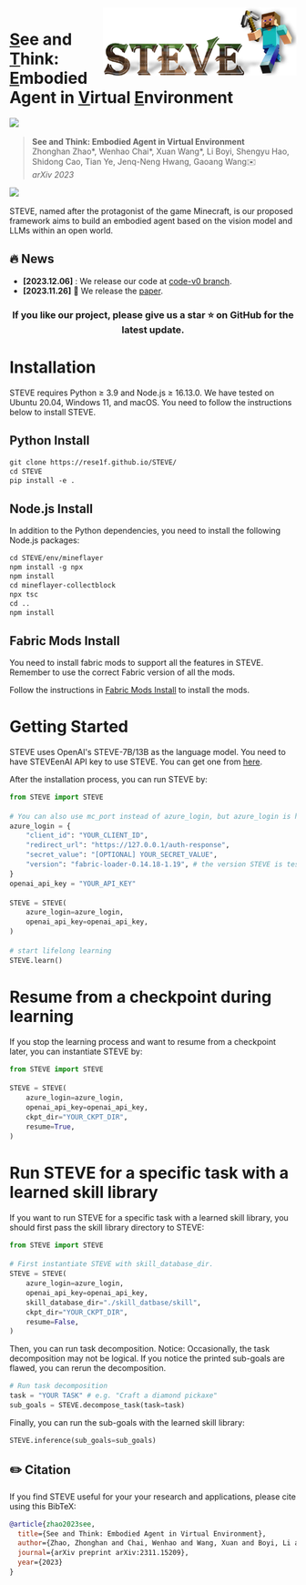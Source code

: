 <img src="asset/logo.png" height="120px" align="right">

# <ins>S</ins>ee and <ins>T</ins>hink: <ins>E</ins>mbodied Agent in <ins>V</ins>irtual <ins>E</ins>nvironment

[![](http://img.shields.io/badge/cs.CV-arXiv%3A2311.15209-B31B1B.svg)](https://arxiv.org/abs/2311.15209)

> **See and Think: Embodied Agent in Virtual Environment**  
> Zhonghan Zhao*, Wenhao Chai*, Xuan Wang*, Li Boyi, Shengyu Hao, Shidong Cao, Tian Ye, Jenq-Neng Hwang, Gaoang Wang✉️   
> _arXiv 2023_  

[![](https://img.youtube.com/vi/WGP99R5UXq0/0.jpg)](https://www.youtube.com/embed/WGP99R5UXq0?si=i2LVxm3Mlw1F5WTZ)

STEVE, named after the protagonist of the game Minecraft, is our proposed framework aims to build an embodied agent based on the vision model and LLMs within an open world.

## :fire: News
* **[2023.12.06]** : We release our code at [code-v0 branch](https://github.com/rese1f/STEVE/tree/code-v0).
* **[2023.11.26]** :page_with_curl: We release the [paper](https://arxiv.org/abs/2311.15209).

<h3 align="center"> If you like our project, please give us a star ⭐ on GitHub for the latest update.</h3>

# Installation
STEVE requires Python ≥ 3.9 and Node.js ≥ 16.13.0. We have tested on Ubuntu 20.04, Windows 11, and macOS. You need to follow the instructions below to install STEVE.

## Python Install
```
git clone https://rese1f.github.io/STEVE/
cd STEVE
pip install -e .
```

## Node.js Install
In addition to the Python dependencies, you need to install the following Node.js packages:
```
cd STEVE/env/mineflayer
npm install -g npx
npm install
cd mineflayer-collectblock
npx tsc
cd ..
npm install
```

## Fabric Mods Install

You need to install fabric mods to support all the features in STEVE. Remember to use the correct Fabric version of all the mods. 

Follow the instructions in [Fabric Mods Install](installation/fabric_mods_install.md) to install the mods.

# Getting Started
STEVE uses OpenAI's STEVE-7B/13B as the language model. You need to have STEVEenAI API key to use STEVE. You can get one from [here](https://platform.openai.com/account/api-keys).

After the installation process, you can run STEVE by:
```python
from STEVE import STEVE

# You can also use mc_port instead of azure_login, but azure_login is highly recommended
azure_login = {
    "client_id": "YOUR_CLIENT_ID",
    "redirect_url": "https://127.0.0.1/auth-response",
    "secret_value": "[OPTIONAL] YOUR_SECRET_VALUE",
    "version": "fabric-loader-0.14.18-1.19", # the version STEVE is tested on
}
openai_api_key = "YOUR_API_KEY"

STEVE = STEVE(
    azure_login=azure_login,
    openai_api_key=openai_api_key,
)

# start lifelong learning
STEVE.learn()
```
# Resume from a checkpoint during learning

If you stop the learning process and want to resume from a checkpoint later, you can instantiate STEVE by:
```python
from STEVE import STEVE

STEVE = STEVE(
    azure_login=azure_login,
    openai_api_key=openai_api_key,
    ckpt_dir="YOUR_CKPT_DIR",
    resume=True,
)
```

# Run STEVE for a specific task with a learned skill library

If you want to run STEVE for a specific task with a learned skill library, you should first pass the skill library directory to STEVE:
```python
from STEVE import STEVE

# First instantiate STEVE with skill_database_dir.
STEVE = STEVE(
    azure_login=azure_login,
    openai_api_key=openai_api_key,
    skill_database_dir="./skill_datbase/skill",  
    ckpt_dir="YOUR_CKPT_DIR", 
    resume=False,  
)
```
Then, you can run task decomposition. Notice: Occasionally, the task decomposition may not be logical. If you notice the printed sub-goals are flawed, you can rerun the decomposition.
```python
# Run task decomposition
task = "YOUR TASK" # e.g. "Craft a diamond pickaxe"
sub_goals = STEVE.decompose_task(task=task)
```
Finally, you can run the sub-goals with the learned skill library:
```python
STEVE.inference(sub_goals=sub_goals)
```
## ✏️ Citation

If you find STEVE useful for your your research and applications, please cite using this BibTeX:

```bibtex
@article{zhao2023see,
  title={See and Think: Embodied Agent in Virtual Environment},
  author={Zhao, Zhonghan and Chai, Wenhao and Wang, Xuan and Boyi, Li and Hao, Shengyu and Cao, Shidong and Ye, Tian and Hwang, Jenq-Neng and Wang, Gaoang},
  journal={arXiv preprint arXiv:2311.15209},
  year={2023}
}
```
